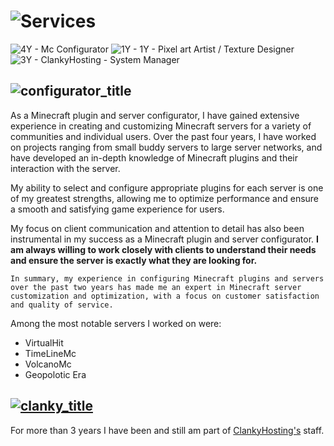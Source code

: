 # ![Services](https://github.com/Wolfie96xd/Wolfie-Services/assets/90865184/6cd771e0-fe75-46ba-8e3f-edd840e8adb6)

![4Y - Mc Configurator](https://img.shields.io/badge/4Y-Mc_Configurator-881137) ![1Y - 1Y - Pixel art Artist / Texture Designer](https://img.shields.io/badge/1Y-1Y_--_Pixel_art_Artist_%2F_Texture_Designer-11998E) ![3Y - ClankyHosting - System Manager](https://img.shields.io/badge/3Y-ClankyHosting_--_System_Manager-3589E2)


## ![configurator_title](https://github.com/Wolfie96xd/Wolfie-Services/assets/90865184/4f90d6e4-2f5b-4731-9bd4-496d0209a199)

As a Minecraft plugin and server configurator, I have gained extensive experience in creating and customizing Minecraft servers for a variety of communities and individual users. Over the past four years, I have worked on projects ranging from small buddy servers to large server networks, and have developed an in-depth knowledge of Minecraft plugins and their interaction with the server.

My ability to select and configure appropriate plugins for each server is one of my greatest strengths, allowing me to optimize performance and ensure a smooth and satisfying game experience for users.

My focus on client communication and attention to detail has also been instrumental in my success as a Minecraft plugin and server configurator. **I am always willing to work closely with clients to understand their needs and ensure the server is exactly what they are looking for.**

`In summary, my experience in configuring Minecraft plugins and servers over the past two years has made me an expert in Minecraft server customization and optimization, with a focus on customer satisfaction and quality of service.`

Among the most notable servers I worked on were:

- VirtualHit
- TimeLineMc
- VolcanoMc
- Geopolotic Era



## [![clanky_title](https://github.com/Wolfie96xd/Wolfie-Services/assets/90865184/c3cefb01-3284-4cf0-825f-0946cdc99a80)](https://discord.gg/TrspvYdpGJ)


For more than 3 years I have been and still am part of [ClankyHosting's](https://discord.gg/TrspvYdpGJ) staff.


